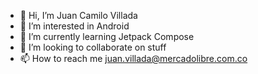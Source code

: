 - 👋 Hi, I’m Juan Camilo Villada
- 👀 I’m interested in Android
- 🌱 I’m currently learning Jetpack Compose
- 💞️ I’m looking to collaborate on stuff
- 📫 How to reach me juan.villada@mercadolibre.com.co

<!---
jvillada31/jvillada31 is a ✨ special ✨ repository because its `README.md` (this file) appears on your GitHub profile.
You can click the Preview link to take a look at your changes.
--->
